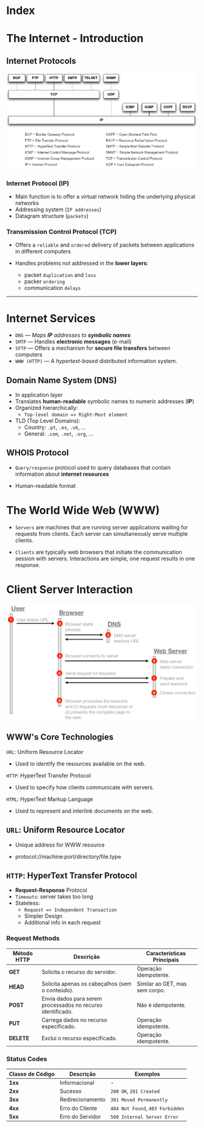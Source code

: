 # Index


# The Internet - Introduction

## Internet Protocols

![alt text](images/05-web-applications/image.png)

### Internet Protocol (**IP**)
- Main function is to offer a virtual network hiding the underlying physical networks
- Addressing system (`IP addresses`)
- Datagram structure (`packets`)

### Transmission Control Protocol (**TCP**)
- Offers a `reliable` and `ordered` delivery of packets
between applications in different computers

- Handles problems not addressed in the **lower layers**:
    - packet `duplication` and `loss`
    - packer `ordering` 
    - communication `delays`
-----

# Internet Services

- `DNS` — *Maps **IP** addresses to **symbolic names***
- `SMTP` — Handles **electronic messages** (e-mail)
- `SFTP` — Offers a mechanism for **secure file transfers** between computers
- `WWW (HTTP)` — A *hypertext-based* distributed information system.

## Domain Name System (**DNS**)
- In application layer
- Translates **human-readable** symbolic names to numeric addresses (**IP**)
- Organized hierarchically:
    - `Top-level domain => Right-Most element`
- TLD (Top Level Domains):
    - Country: `.pt`, `.es`, `.uk`, ...
    - General: `.com`, `.net`, `.org`, ...


## WHOIS Protocol

- `Query/response` protocol used to query databases that contain information about **internet resources**

- Human-readable format


# The World Wide Web (**WWW**)

- `Servers` are machines that are running server applications waiting for requests from clients. Each server can simultaneously serve multiple clients.

- `Clients` are typically web browsers that initiate the communication session with servers. Interactions are simple, one request results in one response.

# Client Server Interaction

![alt text](images/05-web-applications/image-1.png)

## WWW's Core Technologies

`URL`: Uniform Resource Locator
- Used to identify the resources available on the web.

`HTTP`: HyperText Transfer Protocol
- Used to specify how clients communicate with servers.

`HTML`: HyperText Markup Language
- Used to represent and interlink documents on the web.

## `URL`: Uniform Resource Locator
- Unique address for WWW resource

- protocol://machine:port/directory/file.type

## `HTTP`: HyperText Transfer Protocol
- **Request-Response** Protocol
- `Timeouts`: server takes too long
- Stateless: 
    - `Request => Independent Transaction`
    - Simpler Design
    - Additional info in each request

### Request Methods

| **Método HTTP** | **Descrição**                                            | **Características Principais** |
|------------------|----------------------------------------------------------|---------------------------------|
| **GET**          | Solicita o recurso do servidor.                          | Operação idempotente.           |
| **HEAD**         | Solicita apenas os cabeçalhos (sem o conteúdo).          | Similar ao GET, mas sem corpo.  |
| **POST**         | Envia dados para serem processados no recurso identificado. | Não é idempotente.              |
| **PUT**          | Carrega dados no recurso especificado.                   | Operação idempotente.           |
| **DELETE**       | Exclui o recurso especificado.                           | Operação idempotente.           |

### Status Codes

| **Classe de Código** | **Descrição**                                        | **Exemplos**                     |
|-----------------------|-----------------------------------------------------|-----------------------------------|
| **1xx**              | Informacional                                       | -                                |
| **2xx**              | Sucesso                                            | `200 OK`, `201 Created`          |
| **3xx**              | Redirecionamento                                   | `301 Moved Permanently`          |
| **4xx**              | Erro do Cliente                                    | `404 Not Found`, `403 Forbidden` |
| **5xx**              | Erro do Servidor                                   | `500 Internal Server Error`      |

